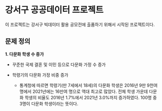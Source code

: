 # 강서구 공공데이터 프로젝트

이 프로젝트는 강서구 빅데이터 활용 공모전에 출품하기 위해서 시작된 프로젝트이다.

## 문제 정의

__1. 다문화 학생 수 증가__

+ 꾸준한 국제 결혼 및 이민 등으로 다문화 가정 수 증가

+ 학령기의 다문화 가정 비중 증가

  + 통계청에 따르면 학령기(만 7세에서 18세)의 다문화 학생은 2016년 9만 9천여 명에서 2021년에는 16만여 명으로 역대 최고로 많았다. 전체 학생 가운데 다문화 학생의 비율도 2016년 1.7%에서 2021년 3.0%까지 증가하였다. 100명 중 3명이 다문화 학생이라는 뜻이다.

    

